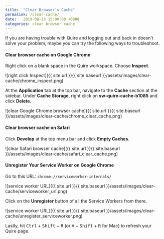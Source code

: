 ```yaml
---
title:  "Clear Browser's Cache"
permalink: /clear-cache/ 
date:   2019-08-23 15:00:00 +0800
categories: clear browser cache
---
```

If you are having trouble with Quire and logging out and back in doesn’t solve your problem, maybe you can try the following ways to troubleshoot. 

#### Clear browser cache on Google Chrome 

Right click on a blank space in the Quire workspace. Choose **Inspect**.

![right click Inspect]({{ site.url }}{{ site.baseurl }}/assets/images/clear-cache/chrome_inspect.png)


At the **Application** tab at the top bar, navigate to the **Cache** section at the sidebar. Under **Cache Storage**, right click on **sw-quire-cache-b1085**  and click **Delete**. 

![clear Google Chrome browser cache]({{ site.url }}{{ site.baseurl }}/assets/images/clear-cache/chrome_clear_cache.png)



#### Clear browser cache on Safari 
Click **Develop** at the top menu bar and click **Empty Caches**.

![clear Safari browser cache]({{ site.url }}{{ site.baseurl }}/assets/images/clear-cache/safari_clear_cache.png)


#### Unregister Your Service Worker on Google Chrome

Go to this URL: `chrome://serviceworker-internals/`

![service worker URL]({{ site.url }}{{ site.baseurl }}/assets/images/clear-cache/serviceworker_url.png)


Click on the **Unregister** button of all the Service Workers from there.

![service worker URL]({{ site.url }}{{ site.baseurl }}/assets/images/clear-cache/unregister_serviceworker.png)


Lastly, hit <kbd>Ctrl</kbd> + <kbd>Shift</kbd> + <kbd>R</kbd> (or <kbd>⌘</kbd> + <kbd>Shift</kbd> + <kbd>R</kbd> for Mac) to refresh your Quire page.

